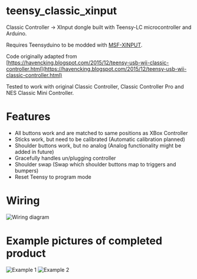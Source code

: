 # teensy_classic_xinput
Classic Controller -> XInput dongle built with Teensy-LC microcontroller and Arduino.

Requires Teensyduino to be modded with [MSF-XINPUT](https://github.com/zlittell/MSF-XINPUT).

Code originally adapted from [https://havencking.blogspot.com/2015/12/teensy-usb-wii-classic-controller.html](https://havencking.blogspot.com/2015/12/teensy-usb-wii-classic-controller.html)

Tested to work with original Classic Controller, Classic Controller Pro and NES Classic Mini Controller.

# Features
- All buttons work and are matched to same positions as XBox Controller
- Sticks work, but need to be calibrated (Automatic calibration planned)
- Shoulder buttons work, but no analog (Analog functionality might be added in future)
- Gracefully handles un/plugging controller
- Shoulder swap (Swap which shoulder buttons map to triggers and bumpers)
- Reset Teensy to program mode

# Wiring
![Wiring diagram](https://raw.githubusercontent.com/joonamo/teensy_classic_xinput/master/Docs/pinout.png)

# Example pictures of completed product
![Example 1](https://raw.githubusercontent.com/joonamo/teensy_classic_xinput/master/Docs/example1.jpg)
![Example 2](https://raw.githubusercontent.com/joonamo/teensy_classic_xinput/master/Docs/example2.jpg)

